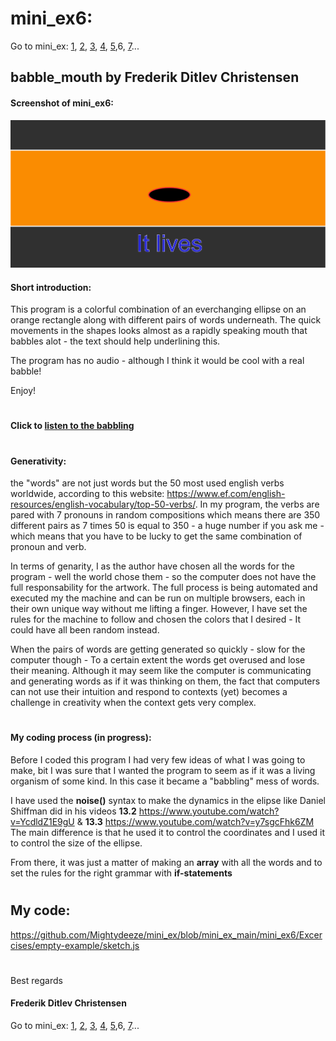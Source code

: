 # mini_ex6:
Go to mini_ex:
[1](https://github.com/Mightydeeze/mini_ex/tree/mini_ex_main/mini_ex1),
[2](https://github.com/Mightydeeze/mini_ex/tree/mini_ex_main/mini_ex2),
[3](https://github.com/Mightydeeze/mini_ex/tree/mini_ex_main/mini_ex3),
[4](https://github.com/Mightydeeze/mini_ex/tree/mini_ex_main/mini_ex4),
[5](https://github.com/Mightydeeze/mini_ex/tree/mini_ex_main/mini_ex5),6,
[7](https://github.com/Mightydeeze/mini_ex/tree/mini_ex_main/mini_ex7)...
## babble_mouth by Frederik Ditlev Christensen
#### Screenshot of mini_ex6:
![alt text](babble_mouth.png "It lives")

#### Short introduction:
This program is a colorful combination of an everchanging ellipse on an orange rectangle along with different pairs of words underneath. 
The quick movements in the shapes looks almost as a rapidly speaking mouth that babbles alot - the text should help underlining this.

The program has no audio - although I think it would be cool with a real babble!

Enjoy!
#
#### Click to [listen to the babbling](https://rawgit.com/Mightydeeze/mini_ex/mini_ex_main/mini_ex6/Excercises/empty-example/index.html)
#
#### Generativity:
the "words" are not just words but the 50 most used english verbs worldwide, according to this website: https://www.ef.com/english-resources/english-vocabulary/top-50-verbs/. In my program, the verbs are pared with 7 pronouns in random compositions which means there are 350 different pairs as 7 times 50 is equal to 350 - a huge number if you ask me - which means that you have to be lucky to get the same combination of pronoun and verb.

In terms of genarity, I as the author have chosen all the words for the program - well the world chose them - so the computer does not have the full responsability for the artwork. The full process is being automated and executed my the machine and can be run on multiple browsers, each in their own unique way without me lifting a finger. However, I have set the rules for the machine to follow and chosen the colors that I desired - It could have all been random instead. 

When the pairs of words are getting generated so quickly - slow for the computer though - To a certain extent the words get overused and lose their meaning. Although it may seem like the computer is communicating and generating words as if it was thinking on them, the fact that computers can not use their intuition and respond to contexts (yet) becomes a challenge in creativity when the context gets very complex. 

#
#### My coding process (in progress):
Before I coded this program I had very few ideas of what I was going to make, bit I was sure that I wanted the program to seem as if it was a living organism of some kind. In this case it became a "babbling" mess of words.

I have used the **noise()** syntax to make the dynamics in the elipse like Daniel Shiffman did in his videos **13.2** https://www.youtube.com/watch?v=YcdldZ1E9gU & **13.3** https://www.youtube.com/watch?v=y7sgcFhk6ZM
The main difference is that he used it to control the coordinates and I used it to control the size of the ellipse.

From there, it was just a matter of making an **array** with all the words and to set the rules for the right grammar with **if-statements**

#
## My code:
https://github.com/Mightydeeze/mini_ex/blob/mini_ex_main/mini_ex6/Excercises/empty-example/sketch.js
  #
 Best regards 
#### Frederik Ditlev Christensen

Go to mini_ex:
[1](https://github.com/Mightydeeze/mini_ex/tree/mini_ex_main/mini_ex1),
[2](https://github.com/Mightydeeze/mini_ex/tree/mini_ex_main/mini_ex2),
[3](https://github.com/Mightydeeze/mini_ex/tree/mini_ex_main/mini_ex3),
[4](https://github.com/Mightydeeze/mini_ex/tree/mini_ex_main/mini_ex4),
[5](https://github.com/Mightydeeze/mini_ex/tree/mini_ex_main/mini_ex5),6,
[7](https://github.com/Mightydeeze/mini_ex/tree/mini_ex_main/mini_ex7)...
